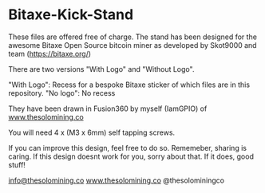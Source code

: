 # Bitaxe-Kick-Stand

These files are offered free of charge. 
The stand has been designed for the awesome Bitaxe Open Source bitcoin miner as developed by Skot9000 and team (https://bitaxe.org/)

There are two versions "With Logo" and "Without Logo".

"With Logo": Recess for a bespoke Bitaxe sticker of which files are in this repository.
"No logo": No recess
 
They have been drawn in Fusion360 by myself (IamGPIO) of www.thesolomining.co

You will need 4 x (M3 x 6mm) self tapping screws.


If you can improve this design, feel free to do so. Rememeber, sharing is caring.
If this design doesnt work for you, sorry about that.
If it does, good stuff!


info@thesolomining.co
www.thesolomining.co
@thesolominingco
